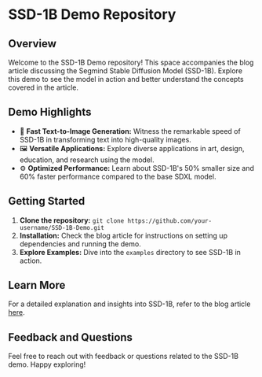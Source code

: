 # SSD-1B Demo Repository

## Overview

Welcome to the SSD-1B Demo repository! This space accompanies the blog article discussing the Segmind Stable Diffusion Model (SSD-1B). Explore this demo to see the model in action and better understand the concepts covered in the article.

## Demo Highlights

- 🚀 **Fast Text-to-Image Generation:** Witness the remarkable speed of SSD-1B in transforming text into high-quality images.
- 🖼️ **Versatile Applications:** Explore diverse applications in art, design, education, and research using the model.
- ⚙️ **Optimized Performance:** Learn about SSD-1B's 50% smaller size and 60% faster performance compared to the base SDXL model.

## Getting Started

1. **Clone the repository:** `git clone https://github.com/your-username/SSD-1B-Demo.git`
2. **Installation:** Check the blog article for instructions on setting up dependencies and running the demo.
3. **Explore Examples:** Dive into the `examples` directory to see SSD-1B in action.

## Learn More

For a detailed explanation and insights into SSD-1B, refer to the blog article [here](link-to-your-blog-article).

## Feedback and Questions

Feel free to reach out with feedback or questions related to the SSD-1B demo. Happy exploring!
